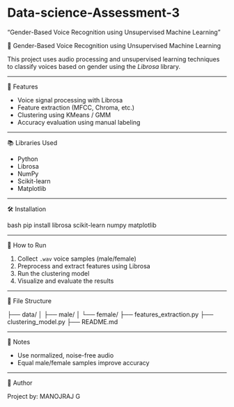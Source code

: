 # Data-science-Assessment-3
“Gender-Based Voice Recognition using Unsupervised Machine Learning”

🎤 Gender-Based Voice Recognition using Unsupervised Machine Learning

This project uses audio processing and unsupervised learning techniques to classify voices based on gender using the *Librosa* library.

---

🚀 Features

- Voice signal processing with Librosa
- Feature extraction (MFCC, Chroma, etc.)
- Clustering using KMeans / GMM
- Accuracy evaluation using manual labeling

---

📚 Libraries Used

- Python
- Librosa
- NumPy
- Scikit-learn
- Matplotlib

---

🛠️ Installation

bash
pip install librosa scikit-learn numpy matplotlib


---

🧪 How to Run

1. Collect `.wav` voice samples (male/female)
2. Preprocess and extract features using Librosa
3. Run the clustering model
4. Visualize and evaluate the results

---

📁 File Structure


├── data/
│   ├── male/
│   └── female/
├── features_extraction.py
├── clustering_model.py
├── README.md


---

📌 Notes

- Use normalized, noise-free audio
- Equal male/female samples improve accuracy

---

📧 Author

Project by: MANOJRAJ G 


